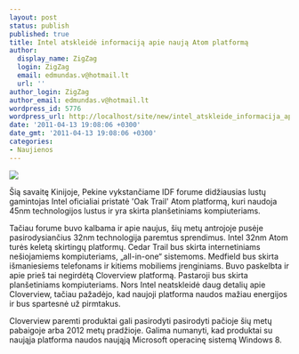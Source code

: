 ```yaml
---
layout: post
status: publish
published: true
title: Intel atskleidė informaciją apie naują Atom platformą
author:
  display_name: ZigZag
  login: ZigZag
  email: edmundas.v@hotmail.lt
  url: ''
author_login: ZigZag
author_email: edmundas.v@hotmail.lt
wordpress_id: 5776
wordpress_url: http://localhost/site/new/intel_atskleide_informacija_apie_nauja_platforma_/
date: '2011-04-13 19:08:06 +0300'
date_gmt: '2011-04-13 19:08:06 +0300'
categories:
- Naujienos
---
```

<div class="imgright"><img src="http://t3.gstatic.com/images?q=tbn:HJcbXnwweqoAUM:http://www.mediazone.vn/home/images/stories/hotnews/091221_intel_atom_logo.jpg"  /></div>
<p>Šią savaitę Kinijoje, Pekine vykstančiame IDF  forume didžiausias lustų gamintojas Intel oficialiai pristatė 'Oak Trail' Atom platformą, kuri naudoja 45nm technologijos lustus ir yra skirta planšetiniams kompiuteriams.</p>
<p>Tačiau forume buvo kalbama ir apie naujus, šių metų antrojoje pusėje pasirodysiančius 32nm technologija paremtus sprendimus. Intel 32nm Atom turės keletą skirtingų platformų. Cedar Trail bus skirta internetiniams nešiojamiems kompiuteriams, „all-in-one“ sistemoms. Medfield bus skirta išmaniesiems telefonams ir kitiems mobiliems įrenginiams. Buvo paskelbta ir apie prieš tai negirdėtą Cloverview platformą. Pastaroji bus skirta planšetiniams kompiuteriams. Nors Intel neatskleidė daug detalių apie Cloverview, tačiau pažadėjo, kad naujoji platforma naudos mažiau energijos ir bus spartesnė už pirmtakus. </p>
<p>Cloverview paremti produktai gali pasirodyti pasirodyti pačioje šių metų pabaigoje arba 2012 metų pradžioje. Galima numanyti, kad produktai su naująja platforma naudos naująją Microsoft operacinę sistemą Windows 8.<br /></p>
